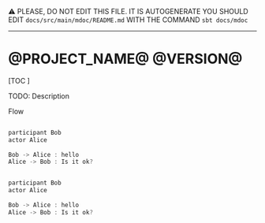 :warning: PLEASE, DO NOT EDIT THIS FILE.
IT IS AUTOGENERATE YOU SHOULD EDIT `docs/src/main/mdoc/README.md`
WITH THE COMMAND `sbt docs/mdoc`

---

# @PROJECT_NAME@ @VERSION@

[TOC ]

TODO: Description

Flow 

```scala 

participant Bob
actor Alice
 
Bob -> Alice : hello
Alice -> Bob : Is it ok?

```

```scala mdoc:plantuml:docs/src/main/resources/result:png

participant Bob
actor Alice
 
Bob -> Alice : hello
Alice -> Bob : Is it ok?

```